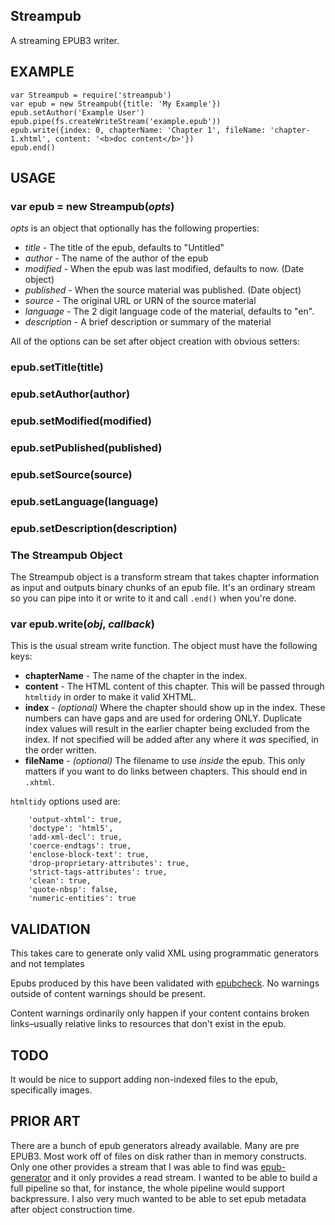 Streampub
---------

A streaming EPUB3 writer.

## EXAMPLE

```
var Streampub = require('streampub') 
var epub = new Streampub({title: 'My Example'})
epub.setAuthor('Example User')
epub.pipe(fs.createWriteStream('example.epub'))
epub.write({index: 0, chapterName: 'Chapter 1', fileName: 'chapter-1.xhtml', content: '<b>doc content</b>'})
epub.end()
```

## USAGE

### var epub = new Streampub(*opts*)

*opts* is an object that optionally has the following properties:

* *title* - The title of the epub, defaults to "Untitled"
* *author* - The name of the author of the epub
* *modified* - When the epub was last modified, defaults to now. (Date object)
* *published* - When the source material was published. (Date object)
* *source* - The original URL or URN of the source material
* *language* - The 2 digit language code of the material, defaults to "en".
* *description* - A brief description or summary of the material

All of the options can be set after object creation with obvious setters:

### epub.setTitle(title)
### epub.setAuthor(author)
### epub.setModified(modified)
### epub.setPublished(published)
### epub.setSource(source)
### epub.setLanguage(language)
### epub.setDescription(description)

### The Streampub Object

The Streampub object is a transform stream that takes chapter information as
input and outputs binary chunks of an epub file. It's an ordinary stream so you
can pipe into it or write to it and call `.end()` when you're done.

### var epub.write(*obj*, *callback*)

This is the usual stream write function. The object must have the following keys:

* **chapterName** - The name of the chapter in the index.
* **content** - The HTML content of this chapter.  This will be passed
  through `htmltidy` in order to make it valid XHTML.
* **index** - *(optional)* Where the chapter should show up in the index. These numbers
  can have gaps and are used for ordering ONLY. Duplicate index values will
  result in the earlier chapter being excluded from the index. If not specified will
  be added after any where it _was_ specified, in the order written.
* **fileName** - *(optional)* The filename to use *inside* the epub. This only matters if
  you want to do links between chapters. This should end in `.xhtml`.

`htmltidy` options used are:

```
    'output-xhtml': true,
    'doctype': 'html5',
    'add-xml-decl': true,
    'coerce-endtags': true,
    'enclose-block-text': true,
    'drop-proprietary-attributes': true,
    'strict-tags-attributes': true,
    'clean': true,
    'quote-nbsp': false,
    'numeric-entities': true
```

## VALIDATION

This takes care to generate only valid XML using programmatic generators and
not templates

Epubs produced by this have been validated with
[epubcheck](https://github.com/idpf/epubcheck).  No warnings outside of
content warnings should be present.

Content warnings ordinarily only happen if your content contains broken links–usually relative links to resources
that don't exist in the epub.

## TODO

It would be nice to support adding non-indexed files to the epub, specifically images.

## PRIOR ART

There are a bunch of epub generators already available.  Many are pre EPUB3. 
Most work off of files on disk rather than in memory constructs.  Only one
other provides a stream that I was able to find was
[epub-generator](https://npmjs.com/package/epub-generator) and it only
provides a read stream.  I wanted to be able to build a full pipeline so
that, for instance, the whole pipeline would support backpressure.  I also
very much wanted to be able to set epub metadata after object construction
time.

